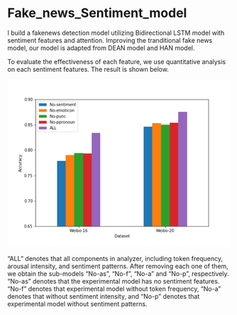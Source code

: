 # Fake_news_Sentiment_model

I build a fakenews detection model utilizing Bidirectional LSTM model with sentiment features and attention. Improving the tranditional fake news model, our model is adapted from DEAN model and HAN model.

To evaluate the effectiveness of each feature, we use quantitative analysis on each sentiment features. The result is shown below.

![image](https://github.com/alissa404/Fake_news_Sentiment_model/blob/main/ablation.png)


“ALL” denotes that all components in analyzer, including token frequency, arousal intensity, and sentiment patterns.
After removing each one of them, we obtain the sub-models “No-as”, “No-f”, “No-a” and “No-p”, respectively. “No-as” denotes that the experimental model has no sentiment features. “No-f” denotes that experimental model without token frequency, “No-a” denotes that without sentiment intensity, and “No-p” denotes that experimental model without sentiment patterns. 
